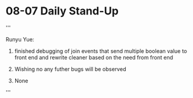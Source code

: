 # 08-07 Daily Stand-Up

'''

Runyu Yue:

  1. finished debugging of join events that send multiple boolean value to front end and rewrite cleaner based on the need from front end

  2. Wishing no any futher bugs will be observed

  3. None

'''
